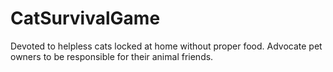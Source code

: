 # CatSurvivalGame
Devoted to helpless cats locked at home without proper food. Advocate pet owners to be responsible for their animal friends.
